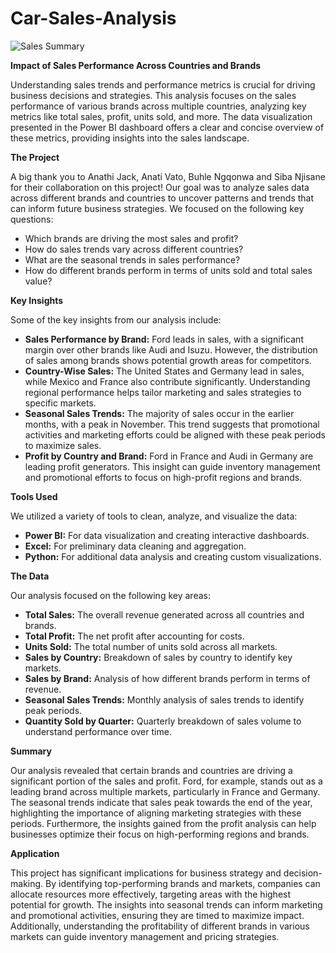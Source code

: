 # Car-Sales-Analysis

![Sales Summary](https://github.com/user-attachments/assets/1c7a840f-8d43-4827-9ca8-474774899fde)

**Impact of Sales Performance Across Countries and Brands**

Understanding sales trends and performance metrics is crucial for driving business decisions and strategies. This analysis focuses on the sales performance of various brands across multiple countries, analyzing key metrics like total sales, profit, units sold, and more. The data visualization presented in the Power BI dashboard offers a clear and concise overview of these metrics, providing insights into the sales landscape.

**The Project**

A big thank you to Anathi Jack, Anati Vato, Buhle Ngqonwa and Siba Njisane for their collaboration on this project! Our goal was to analyze sales data across different brands and countries to uncover patterns and trends that can inform future business strategies. We focused on the following key questions:

- Which brands are driving the most sales and profit?
- How do sales trends vary across different countries?
- What are the seasonal trends in sales performance?
- How do different brands perform in terms of units sold and total sales value?
  
**Key Insights**

Some of the key insights from our analysis include:

- **Sales Performance by Brand:** Ford leads in sales, with a significant margin over other brands like Audi and Isuzu. However, the distribution of sales among brands shows potential growth areas for competitors.
- **Country-Wise Sales:** The United States and Germany lead in sales, while Mexico and France also contribute significantly. Understanding regional performance helps tailor marketing and sales strategies to specific markets.
- **Seasonal Sales Trends:** The majority of sales occur in the earlier months, with a peak in November. This trend suggests that promotional activities and marketing efforts could be aligned with these peak periods to maximize sales.
- **Profit by Country and Brand:** Ford in France and Audi in Germany are leading profit generators. This insight can guide inventory management and promotional efforts to focus on high-profit regions and brands.

**Tools Used**

We utilized a variety of tools to clean, analyze, and visualize the data:

- **Power BI:** For data visualization and creating interactive dashboards.
- **Excel:** For preliminary data cleaning and aggregation.
- **Python:** For additional data analysis and creating custom visualizations.

**The Data**

Our analysis focused on the following key areas:

- **Total Sales:** The overall revenue generated across all countries and brands.
- **Total Profit:** The net profit after accounting for costs.
- **Units Sold:** The total number of units sold across all markets.
- **Sales by Country:** Breakdown of sales by country to identify key markets.
- **Sales by Brand:** Analysis of how different brands perform in terms of revenue.
- **Seasonal Sales Trends:** Monthly analysis of sales trends to identify peak periods.
- **Quantity Sold by Quarter:** Quarterly breakdown of sales volume to understand performance over time.

**Summary**

Our analysis revealed that certain brands and countries are driving a significant portion of the sales and profit. Ford, for example, stands out as a leading brand across multiple markets, particularly in France and Germany. The seasonal trends indicate that sales peak towards the end of the year, highlighting the importance of aligning marketing strategies with these periods. Furthermore, the insights gained from the profit analysis can help businesses optimize their focus on high-performing regions and brands.

**Application**

This project has significant implications for business strategy and decision-making. By identifying top-performing brands and markets, companies can allocate resources more effectively, targeting areas with the highest potential for growth. The insights into seasonal trends can inform marketing and promotional activities, ensuring they are timed to maximize impact. Additionally, understanding the profitability of different brands in various markets can guide inventory management and pricing strategies.
